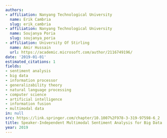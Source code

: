 ```yaml
---
authors:
- affiliation: Nanyang Technological University
  name: Erik Cambria
  slug: erik_cambria
- affiliation: Nanyang Technological University
  name: Soujanya Poria
  slug: soujanya_poria
- affiliation: University Of Stirling
  name: Amir Hussain
  url: https://academic.microsoft.com/author/2116749196/
date: '2019-01-01'
estimated_citations: 1
fields:
- sentiment analysis
- big data
- information processor
- generalizability theory
- natural language processing
- computer science
- artificial intelligence
- information fusion
- multimodal data
in: null
src: https://link.springer.com/chapter/10.1007%2F978-3-319-97598-6_2
title: Speaker-Independent Multimodal Sentiment Analysis for Big Data
year: 2019
---
```

